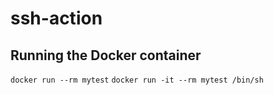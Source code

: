 # ssh-action

## Running the Docker container

`docker run --rm mytest`
`docker run -it --rm mytest /bin/sh`
